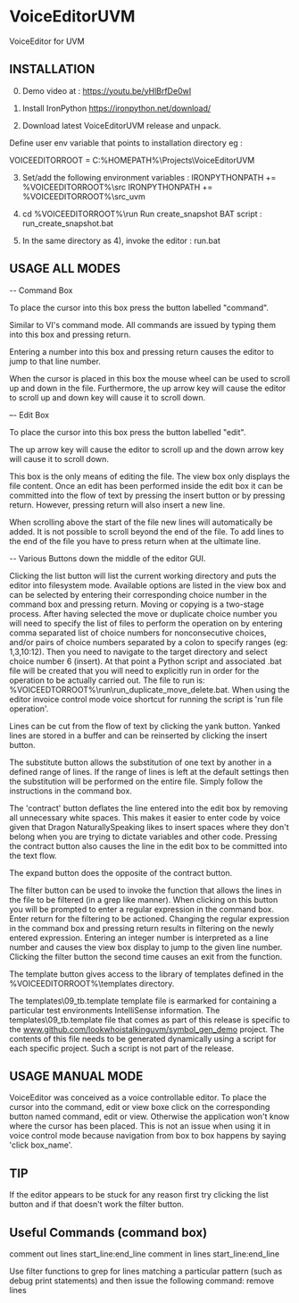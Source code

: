 # VoiceEditorUVM

VoiceEditor for UVM

## INSTALLATION

0) Demo video at : 
https://youtu.be/yHlBrfDe0wI 

1) Install IronPython
https://ironpython.net/download/

2) Download latest VoiceEditorUVM release and unpack.

Define user env variable that points to installation directory eg :

VOICEEDITORROOT = C:\%HOMEPATH%\Projects\VoiceEditorUVM

3) Set/add the following environment variables :
IRONPYTHONPATH += %VOICEEDITORROOT%\src
IRONPYTHONPATH += %VOICEEDITORROOT%\src_uvm

4) cd %VOICEEDITORROOT%\run
   Run create_snapshot BAT script : run_create_snapshot.bat

5) In the same directory as 4), invoke the editor : run.bat


## USAGE ALL MODES


-- Command Box

To place the cursor into this box press the button labelled "command".

Similar to VI's command mode. All commands are issued by typing them into this box and pressing return.

Entering a number into this box and pressing return causes the editor to jump to that line number.

When the cursor is placed in this box the mouse wheel can be used to scroll up and down in the file. Furthermore, the up arrow key will cause the editor to scroll up and down key will cause it to scroll down.


–- Edit Box

To place the cursor into this box press the button labelled "edit".

The up arrow key will cause the editor to scroll up and the down arrow key will cause it to scroll down.

This box is the only means of editing the file. The view box only displays the file content. Once an edit has been performed inside the edit box it can be committed into the flow of text by pressing the insert button or by pressing return. However, pressing return will also insert a new line.

When scrolling above the start of the file new lines will automatically be added. It is not possible to scroll beyond the end of the file. To add lines to the end of the file you have to press return when at the ultimate line.


-- Various Buttons down the middle of the editor GUI.

Clicking the list button will list the current working directory and puts the editor into filesystem mode. Available options are listed in the view box and can be selected by entering their corresponding choice number in the command box and pressing return. Moving or copying is a two-stage process. After having selected the move or duplicate choice number you will need to specify the list of files to perform the operation on by entering comma separated list of choice numbers for nonconsecutive choices, and/or pairs of choice numbers separated by a colon to specify ranges (eg: 1,3,10:12). Then you need to navigate to the target directory and select choice number 6 (insert). At that point a Python script and associated .bat file will be created that you will need to explicitly run in order for the operation to be actually carried out. The file to run is: %VOICEEDTORROOT%\run\run_duplicate_move_delete.bat. When using the editor invoice control mode voice shortcut for running the script is 'run file operation'.


Lines can be cut from the flow of text by clicking the yank button. Yanked lines are stored in a buffer and can be reinserted by clicking the insert button.

The substitute button allows the substitution of one text by another in a defined range of lines. If the range of lines is left at the default settings then the substitution will be performed on the entire file. Simply follow the instructions in the command box.

The 'contract' button deflates the line entered into the edit box by removing all unnecessary white spaces. This makes it easier to enter code by voice given that Dragon NaturallySpeaking likes to insert spaces where they don't belong when you are trying to dictate variables and other code. Pressing the contract button also causes the line in the edit box to be committed into the text flow.

The expand button does the opposite of the contract button.

The filter button can be used to invoke the function that allows the lines in the file to be filtered (in a grep like manner). When clicking on this button you will be prompted to enter a regular expression in the command box. Enter return for the filtering to be actioned. Changing the regular expression in the command box and pressing return results in filtering on the newly entered expression. Entering an integer number is interpreted as a line number and causes the view box display to jump to the given line number. Clicking the filter button the second time causes an exit from the function. 

The template button gives access to the library of templates defined in the %VOICEEDITORROOT%\templates directory.

The templates\09_tb.template template file is earmarked for containing a particular test environments IntelliSense information. The templates\09_tb.template file that comes as part of this release is specific to the www.github.com/lookwhoistalkinguvm/symbol_gen_demo project. The contents of this file needs to be generated dynamically using a script for each specific project. Such a script is not part of the release.


## USAGE MANUAL MODE

VoiceEditor was conceived as a voice controllable editor. To place the cursor into the command, edit or view boxe click on the corresponding button named command, edit or view. Otherwise the application won't know where the cursor has been placed. This is not an issue when using it in voice control mode because navigation from box to box happens by saying 'click box_name'.


## TIP

If the editor appears to be stuck for any reason first try clicking the list button and if that doesn't work the filter button.

## Useful Commands (command box)

comment out lines start_line:end_line
comment in lines start_line:end_line

Use filter functions to grep for lines matching a particular pattern (such as debug print statements) and then issue the following command:
remove lines





   
